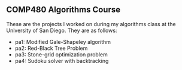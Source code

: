 ## COMP480 Algorithms Course

These are the projects I worked on during my algorithms class at the University of San Diego. They are as follows:

- pa1: Modified Gale-Shapeley algorithm
- pa2: Red-Black Tree Problem
- pa3: Stone-grid optimization problem
- pa4: Sudoku solver with backtracking
